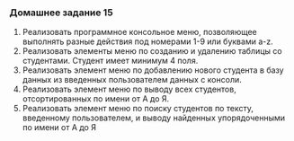 ### Домашнее задание 15

1. Реализовать программное консольное меню, позволяющее выполнять разные действия
под номерами 1-9 или буквами a-z.
2. Реализовать элементы меню по созданию и удалению таблицы со студентами. Студент
имеет минимум 4 поля.
3. Реализовать элемент меню по добавлению нового студента в базу данных из введенных
пользователем данных с консоли.
4. Реализовать элемент меню по выводу всех студентов, отсортированных по имени от А
до Я.
5. Реализовать элемент меню по поиску студентов по тексту, введенному пользователем, и
выводу найденных упорядоченными по имени от А до Я